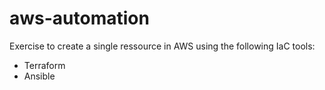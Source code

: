 # aws-automation

Exercise to create a single ressource in AWS using the following IaC tools:
- Terraform
- Ansible
